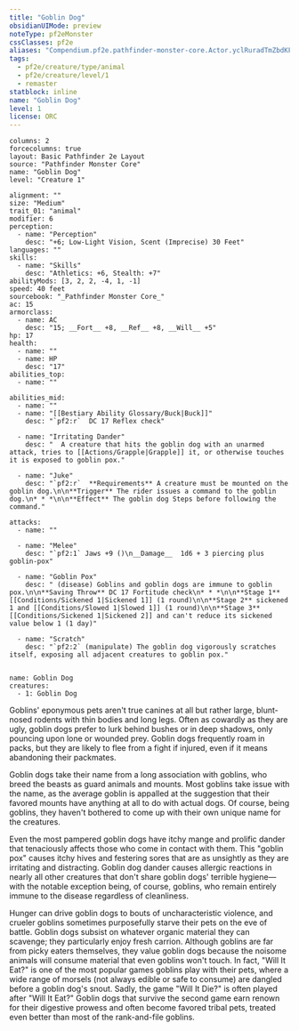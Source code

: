 ```yaml
---
title: "Goblin Dog"
obsidianUIMode: preview
noteType: pf2eMonster
cssClasses: pf2e
aliases: "Compendium.pf2e.pathfinder-monster-core.Actor.yclRuradTmZbdKFQ" 
tags:
  - pf2e/creature/type/animal
  - pf2e/creature/level/1
  - remaster
statblock: inline
name: "Goblin Dog"
level: 1
license: ORC
---
```


```statblock
columns: 2
forcecolumns: true
layout: Basic Pathfinder 2e Layout
source: "Pathfinder Monster Core"
name: "Goblin Dog"
level: "Creature 1"

alignment: ""
size: "Medium"
trait_01: "animal"
modifier: 6
perception:
  - name: "Perception"
    desc: "+6; Low-Light Vision, Scent (Imprecise) 30 Feet"
languages: ""
skills:
  - name: "Skills"
    desc: "Athletics: +6, Stealth: +7"
abilityMods: [3, 2, 2, -4, 1, -1]
speed: 40 feet
sourcebook: "_Pathfinder Monster Core_"
ac: 15
armorclass:
  - name: AC
    desc: "15; __Fort__ +8, __Ref__ +8, __Will__ +5"
hp: 17
health:
  - name: ""
  - name: HP
    desc: "17"
abilities_top:
  - name: ""

abilities_mid:
  - name: ""
  - name: "[[Bestiary Ability Glossary/Buck|Buck]]"
    desc: "`pf2:r`  DC 17 Reflex check"

  - name: "Irritating Dander"
    desc: "  A creature that hits the goblin dog with an unarmed attack, tries to [[Actions/Grapple|Grapple]] it, or otherwise touches it is exposed to goblin pox."

  - name: "Juke"
    desc: "`pf2:r`  **Requirements** A creature must be mounted on the goblin dog.\n\n**Trigger** The rider issues a command to the goblin dog.\n* * *\n\n**Effect** The goblin dog Steps before following the command."

attacks:
  - name: ""

  - name: "Melee"
    desc: "`pf2:1` Jaws +9 ()\n__Damage__  1d6 + 3 piercing plus goblin-pox"

  - name: "Goblin Pox"
    desc: " (disease) Goblins and goblin dogs are immune to goblin pox.\n\n**Saving Throw** DC 17 Fortitude check\n* * *\n\n**Stage 1** [[Conditions/Sickened 1|Sickened 1]] (1 round)\n\n**Stage 2** sickened 1 and [[Conditions/Slowed 1|Slowed 1]] (1 round)\n\n**Stage 3** [[Conditions/Sickened 1|Sickened 2]] and can't reduce its sickened value below 1 (1 day)"

  - name: "Scratch"
    desc: "`pf2:2` (manipulate) The goblin dog vigorously scratches itself, exposing all adjacent creatures to goblin pox."
 
```

```encounter-table
name: Goblin Dog
creatures:
  - 1: Goblin Dog
```



Goblins' eponymous pets aren't true canines at all but rather large, blunt-nosed rodents with thin bodies and long legs. Often as cowardly as they are ugly, goblin dogs prefer to lurk behind bushes or in deep shadows, only pouncing upon lone or wounded prey. Goblin dogs frequently roam in packs, but they are likely to flee from a fight if injured, even if it means abandoning their packmates.

Goblin dogs take their name from a long association with goblins, who breed the beasts as guard animals and mounts. Most goblins take issue with the name, as the average goblin is appalled at the suggestion that their favored mounts have anything at all to do with actual dogs. Of course, being goblins, they haven't bothered to come up with their own unique name for the creatures.

Even the most pampered goblin dogs have itchy mange and prolific dander that tenaciously affects those who come in contact with them. This "goblin pox" causes itchy hives and festering sores that are as unsightly as they are irritating and distracting. Goblin dog dander causes allergic reactions in nearly all other creatures that don't share goblin dogs' terrible hygiene—with the notable exception being, of course, goblins, who remain entirely immune to the disease regardless of cleanliness.

Hunger can drive goblin dogs to bouts of uncharacteristic violence, and crueler goblins sometimes purposefully starve their pets on the eve of battle. Goblin dogs subsist on whatever organic material they can scavenge; they particularly enjoy fresh carrion. Although goblins are far from picky eaters themselves, they value goblin dogs because the noisome animals will consume material that even goblins won't touch. In fact, "Will It Eat?" is one of the most popular games goblins play with their pets, where a wide range of morsels (not always edible or safe to consume) are dangled before a goblin dog's snout. Sadly, the game "Will It Die?" is often played after "Will It Eat?" Goblin dogs that survive the second game earn renown for their digestive prowess and often become favored tribal pets, treated even better than most of the rank-and-file goblins.
